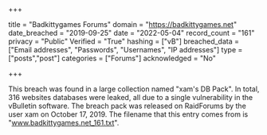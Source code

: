 +++

title = "Badkittygames Forums"
domain = "https://badkittygames.net"
date_breached = "2019-09-25"
date = "2022-05-04"
record_count = "161"
privacy = "Public"
Verified = "True"
hashing = ["vB"]
breached_data = ["Email addresses", "Passwords", "Usernames", "IP addresses"]
type = ["posts","post"]
categories = ["Forums"]
acknowledged = "No"


+++


This breach was found in a large collection named "xam's DB Pack". In total, 316 websites databases were leaked, all due to a single vulnerability in the vBulletin software. The breach pack was released on RaidForums by the user xam on October 17, 2019. The filename that this entry comes from is "www.badkittygames.net_161.txt".

